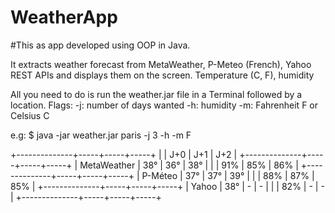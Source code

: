 # WeatherApp

#This as app developed using OOP in Java.

It extracts weather forecast from MetaWeather, P-Meteo (French), Yahoo REST APIs and displays them on the screen. Temperature (C, F), humidity

All you need to do is run the weather.jar file in a Terminal followed by a location.
Flags: 
-j: number of days wanted
-h: humidity
-m: Fahrenheit F or Celsius C


e.g: $ java -jar weather.jar paris -j 3 -h -m F

 +--------------+-----+-----+-----+
 |              | J+0 | J+1 | J+2 |
 +--------------+-----+-----+-----+
 | MetaWeather  | 38° | 36° | 38° |
 |              | 91% | 85% | 86% |
 +--------------+-----+-----+-----+
 |    P-Méteo   | 37° | 37° | 39° |
 |              | 88% | 87% | 85% |
 +--------------+-----+-----+-----+
 |     Yahoo    | 38° |  -  |  -  |
 |              | 82% |  -  |  -  |
 +--------------+-----+-----+-----+